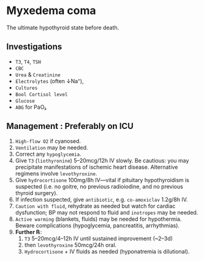 # Myxedema coma

The ultimate hypothyroid state before death.

## Investigations

- `T3`, `T4`, `TSH`
- `CBC`
- `Urea` & `Creatinine` 
- `Electrolytes` (often ↓Na⁺), 
- `Cultures`
- `Bool Cortisol level` 
- `Glucose`
- `ABG` for PaO₂

## Management : Preferably on ICU

1. `High-flow O2` if cyanosed. 
2. `Ventilation` may be needed.
3. Correct any `hypoglycemia`.
4. Give `T3` (`liothyronine`) 5–20mcg/12h IV slowly. Be cautious: you may precipitate manifestations of ischemic heart disease. Alternative regimens involve `levothyroxine`.
5. Give `hydrocortisone` 100mg/8h IV—vital if pituitary hypothyroidism is suspected (i.e. no goitre, no previous radioiodine, and no previous thyroid surgery).
6. If infection suspected, give `antibiotic`, e.g. `co-amoxiclav` 1.2g/8h IV.
7. `Caution with fluid`, rehydrate as needed but watch for cardiac dysfunction; BP may not respond to fluid and `inotropes` may be needed.
8. `Active warming` (blankets, fluids) may be needed for hypothermia. Beware complications (hypoglycemia, pancreatitis, arrhythmias).
9. **Further ℞**:
	1. `T3` 5–20mcg/4–12h IV until sustained improvement (~2–3d)
	2. then `levothyroxine` 50mcg/24h oral. 
	3. `Hydrocortisone` + IV fluids as needed (hyponatremia is dilutional).
